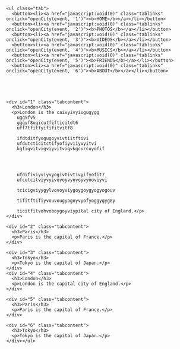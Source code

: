 <title>chaukighat-team</title><style>
  
  body  {
    background-image: url("https://s-media-cache-ak0.pinimg.com/originals/4e/3a/ac/4e3aaccc8ee30b316642211e6d510364.jpg");
    background-color: #cccccc;
}

  
body {font-family: "Lato", sans-serif;}

ul.tab {
    list-style-type: none;
    margin: 0;
    padding: 0;
    overflow: hidden;
    border: 1px solid #33ff00;
    background-color: ;
	
}

/* Float the list items side by side */
ul.tab li {float: center;}

/* Style the links inside the list items */
ul.tab li a {
    display: inline-block;
    color: white;
    text-align: center;
    padding: 20px auto;
    text-decoration: none;
    transition: 0.3s;
    font-size: 20px;
    background-color: #0000ff;
    border: 3px;
    display: inline-block;
    font-size: 40px;
    margin: 3px 1px;

}

/* Change background color of links on hover */
ul.tab li a:hover {
    background-color: #33ff00;
}

/* Create an active/current tablink class */
ul.tab li a:focus, .active {
    background-color: #00ff00;
}

/* Style the tab content */
.tabcontent {
display: none;
    padding: auto;
    border: 1px solid #ccc;
    border-top: none;
}
</style>
  <body>


	<ul class="tab">
	  <button><li><a href="javascript:void(0)" class="tablinks" onclick="openCity(event, '1')"><b>HOME</b></a></li></button>
	  <button><li><a href="javascript:void(0)" class="tablinks" onclick="openCity(event, '2')"><b>PHOTOS</b></a></li></button>
	  <button><li><a href="javascript:void(0)" class="tablinks" onclick="openCity(event, '3')"><b>VIDEOS</b></a></li></button>
	  <button><li><a href="javascript:void(0)" class="tablinks" onclick="openCity(event, '4')"><b>MUSICS</b></a></li></button>
	  <button><li><a href="javascript:void(0)" class="tablinks" onclick="openCity(event, '5')"><b>FRIENDS</b></a></li></button>
	  <button><li><a href="javascript:void(0)" class="tablinks" onclick="openCity(event, '6')"><b>ABOUT</b></a></li></button>
	  
	  
	
	  

	<div id="1" class="tabcontent">
	  <h3>London</h3>
	  <p>London is the caivyivyiugugygg
		ugg5fv5
		gggyf8ugicutfifticitdt6
		uff7tfitfyififitvitf8
		
		ifdtditfyogugoyvivtiitftivi
		ufdutcticitctifyofiyviiyvyitvi
		kgfigvitvigviyvitvigvkgcurcuyofif
		
		
		
		
		ufdifiviyviyvyogivtivtivyifyofit7
		ufcutcitviyvyivovoyvyovoyvyooviyvi
		
		tcicigviyygylvovoyviygoygoygyogyogouv
		
		tifitftifiyvouvougyogoyvyofyoggygyg8y
		
		ticitfitvohvoboygoyviypital city of England.</p>
	</div>

	<div id="2" class="tabcontent">
	  <h3>Paris</h3>
	  <p>Paris is the capital of France.</p> 
	</div>

	<div id="3" class="tabcontent">
	  <h3>Tokyo</h3>
	  <p>Tokyo is the capital of Japan.</p>
	</div>
	<div id="4" class="tabcontent">
	  <h3>London</h3>
	  <p>London is the capital city of England.</p>
	</div>

	<div id="5" class="tabcontent">
	  <h3>Paris</h3>
	  <p>Paris is the capital of France.</p> 
	</div>

	<div id="6" class="tabcontent">
	  <h3>Tokyo</h3>
	  <p>Tokyo is the capital of Japan.</p>
	</div></ul>

<script>
function openCity(evt, cityName) {
    var i, tabcontent, tablinks;
    tabcontent = document.getElementsByClassName("tabcontent");
    for (i = 0; i < tabcontent.length; i++) {
        tabcontent[i].style.display = "none";
    }
    tablinks = document.getElementsByClassName("tablinks");
    for (i = 0; i < tablinks.length; i++) {
        tablinks[i].className = tablinks[i].className.replace(" active", "");
    }
    document.getElementById(cityName).style.display = "block";
    evt.currentTarget.className += " active";
}

</script>

  </body>
